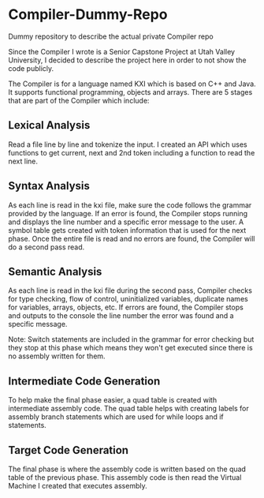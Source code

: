 # Compiler-Dummy-Repo
Dummy repository to describe the actual private Compiler repo

Since the Compiler I wrote is a Senior Capstone Project at Utah Valley University, I decided to describe the project here in order to not show the code publicly.

The Compiler is for a language named KXI which is based on C++ and Java. It supports functional programming, objects and arrays. There are 5 stages that are part of the Compiler which include:

## Lexical Analysis
Read a file line by line and tokenize the input. I created an API which uses functions to get current, next and 2nd token including a function to read the next line.

## Syntax Analysis
As each line is read in the kxi file, make sure the code follows the grammar provided by the language. If an error is found, the Compiler stops running and displays the line number and a specific error message to the user. A symbol table gets created with token information that is used for the next phase. Once the entire file is read and no errors are found, the Compiler will do a second pass read.

## Semantic Analysis
As each line is read in the kxi file during the second pass, Compiler checks for type checking, flow of control, uninitialized variables, duplicate names for variables, arrays, objects, etc. If errors are found, the Compiler stops and outputs to the console the line number the error was found and a specific message.

Note: Switch statements are included in the grammar for error checking but they stop at this phase which means they won't get executed since there is no assembly written for them.

## Intermediate Code Generation
To help make the final phase easier, a quad table is created with intermediate assembly code. The quad table helps with creating labels for assembly branch statements which are used for while loops and if statements.

## Target Code Generation
The final phase is where the assembly code is written based on the quad table of the previous phase. This assembly code is then read the Virtual Machine I created that executes assembly.
